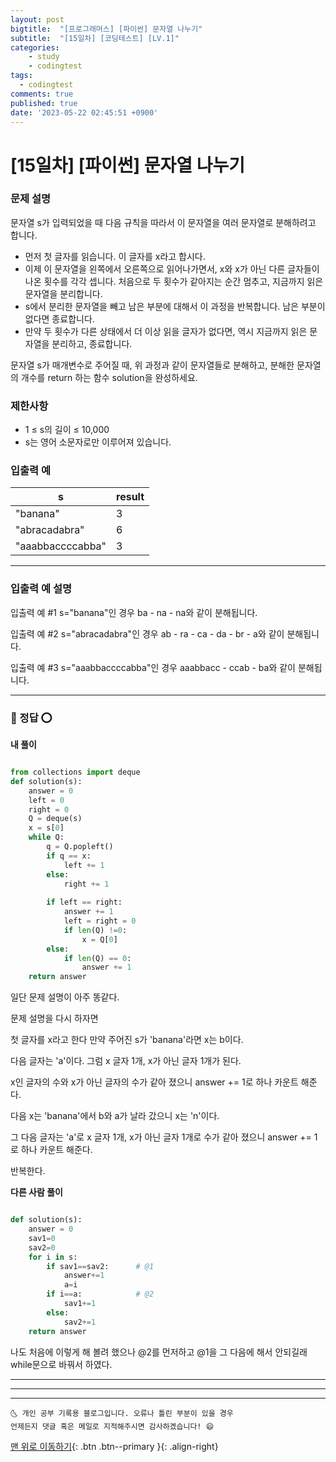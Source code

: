 ```yaml
---
layout: post
bigtitle:  "[프로그래머스] [파이썬] 문자열 나누기"
subtitle:  "[15일차] [코딩테스트] [LV.1]"
categories:
    - study
    - codingtest
tags:
  - codingtest
comments: true
published: true
date: '2023-05-22 02:45:51 +0900'
---
```



# [15일차] [파이썬] 문자열 나누기



### 문제 설명

문자열 s가 입력되었을 때 다음 규칙을 따라서 이 문자열을 여러 문자열로 분해하려고 합니다.

- 먼저 첫 글자를 읽습니다. 이 글자를 x라고 합시다.
- 이제 이 문자열을 왼쪽에서 오른쪽으로 읽어나가면서, x와 x가 아닌 다른 글자들이 나온 횟수를 각각 셉니다. 처음으로 두 횟수가 같아지는 순간 멈추고, 지금까지 읽은 문자열을 분리합니다.
- s에서 분리한 문자열을 빼고 남은 부분에 대해서 이 과정을 반복합니다. 남은 부분이 없다면 종료합니다.
- 만약 두 횟수가 다른 상태에서 더 이상 읽을 글자가 없다면, 역시 지금까지 읽은 문자열을 분리하고, 종료합니다.

문자열 s가 매개변수로 주어질 때, 위 과정과 같이 문자열들로 분해하고, 분해한 문자열의 개수를 return 하는 함수 solution을 완성하세요.

### 제한사항

- 1 ≤ s의 길이 ≤ 10,000
- s는 영어 소문자로만 이루어져 있습니다.

### 입출력 예

| s | result | 
| --- | --- | 
| "banana" | 3 | 
| "abracadabra" | 6 | 
| "aaabbaccccabba" | 3 | 

---

### 입출력 예 설명

입출력 예 #1
s="banana"인 경우 ba - na - na와 같이 분해됩니다.

입출력 예 #2
s="abracadabra"인 경우 ab - ra - ca - da - br - a와 같이 분해됩니다.

입출력 예 #3
s="aaabbaccccabba"인 경우 aaabbacc - ccab - ba와 같이 분해됩니다.

---

### 🚀 정답 ⭕

__내 풀이__ 

```python

from collections import deque
def solution(s):
    answer = 0
    left = 0
    right = 0
    Q = deque(s)
    x = s[0]
    while Q:
        q = Q.popleft()
        if q == x:
            left += 1 
        else:
            right += 1 
        
        if left == right:
            answer += 1 
            left = right = 0
            if len(Q) !=0:
                x = Q[0]
        else:
            if len(Q) == 0:
                answer += 1 
    return answer 

```

일단 문제 설명이 아주 똥같다. 

문제 설명을 다시 하자면 

첫 글자를 x라고 한다 만약 주어진 s가 'banana'라면 x는 b이다. 

다음 글자는 'a'이다. 그럼 x 글자 1개, x가 아닌 글자 1개가 된다. 

x인 글자의 수와 x가 아닌 글자의 수가 같아 졌으니 answer += 1로 하나 카운트 해준다. 

다음 x는 'banana'에서 b와 a가 날라 갔으니 x는 'n'이다. 

그 다음 글자는 'a'로 x 글자 1개, x가 아닌 글자 1개로 수가 같아 졌으니 answer += 1로 하나 카운트 해준다. 

반복한다. 


__다른 사람 풀이__ 

```python

def solution(s):
    answer = 0
    sav1=0
    sav2=0
    for i in s:
        if sav1==sav2:      # @1 
            answer+=1
            a=i
        if i==a:            # @2
            sav1+=1
        else:
            sav2+=1
    return answer

```

나도 처음에 이렇게 해 볼려 했으나 @2를 먼저하고 @1을 그 다음에 해서 안되길래 while문으로 바꿔서 하였다.

---

---

***
    🌜 개인 공부 기록용 블로그입니다. 오류나 틀린 부분이 있을 경우 
    언제든지 댓글 혹은 메일로 지적해주시면 감사하겠습니다! 😄

[맨 위로 이동하기](#){: .btn .btn--primary }{: .align-right}